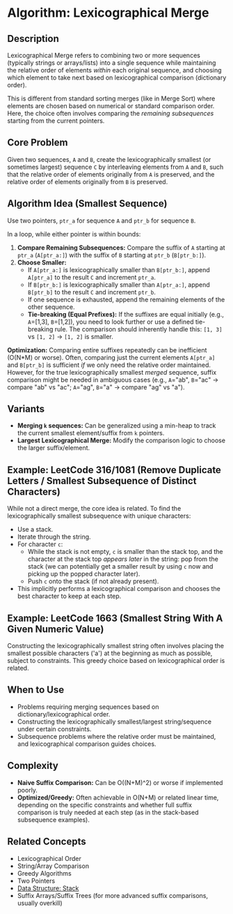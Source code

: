 # Algorithm: Lexicographical Merge

## Description

Lexicographical Merge refers to combining two or more sequences (typically strings or arrays/lists) into a single sequence while maintaining the relative order of elements *within* each original sequence, and choosing which element to take next based on lexicographical comparison (dictionary order).

This is different from standard sorting merges (like in Merge Sort) where elements are chosen based on numerical or standard comparison order. Here, the choice often involves comparing the *remaining subsequences* starting from the current pointers.

## Core Problem

Given two sequences, `A` and `B`, create the lexicographically smallest (or sometimes largest) sequence `C` by interleaving elements from `A` and `B`, such that the relative order of elements originally from `A` is preserved, and the relative order of elements originally from `B` is preserved.

## Algorithm Idea (Smallest Sequence)

Use two pointers, `ptr_a` for sequence `A` and `ptr_b` for sequence `B`.

In a loop, while either pointer is within bounds:

1.  **Compare Remaining Subsequences:** Compare the suffix of `A` starting at `ptr_a` (`A[ptr_a:]`) with the suffix of `B` starting at `ptr_b` (`B[ptr_b:]`).
2.  **Choose Smaller:**
    *   If `A[ptr_a:]` is lexicographically smaller than `B[ptr_b:]`, append `A[ptr_a]` to the result `C` and increment `ptr_a`.
    *   If `B[ptr_b:]` is lexicographically smaller than `A[ptr_a:]`, append `B[ptr_b]` to the result `C` and increment `ptr_b`.
    *   If one sequence is exhausted, append the remaining elements of the other sequence.
    *   **Tie-breaking (Equal Prefixes):** If the suffixes are equal initially (e.g., `A`=[1,3], `B`=[1,2]), you need to look further or use a defined tie-breaking rule. The comparison should inherently handle this: `[1, 3]` vs `[1, 2]` -> `[1, 2]` is smaller.

**Optimization:** Comparing entire suffixes repeatedly can be inefficient (O(N*M) or worse). Often, comparing just the current elements `A[ptr_a]` and `B[ptr_b]` is sufficient *if* we only need the relative order maintained. However, for the true lexicographically smallest *merged* sequence, suffix comparison might be needed in ambiguous cases (e.g., `A`="ab", `B`="ac" -> compare "ab" vs "ac"; `A`="ag", `B`="a" -> compare "ag" vs "a").

## Variants

*   **Merging `k` sequences:** Can be generalized using a min-heap to track the current smallest element/suffix from `k` pointers.
*   **Largest Lexicographical Merge:** Modify the comparison logic to choose the larger suffix/element.

## Example: LeetCode 316/1081 (Remove Duplicate Letters / Smallest Subsequence of Distinct Characters)

While not a direct merge, the core idea is related. To find the lexicographically smallest subsequence with unique characters:
*   Use a stack.
*   Iterate through the string.
*   For character `c`:
    *   While the stack is not empty, `c` is smaller than the stack top, and the character at the stack top *appears later* in the string: pop from the stack (we can potentially get a smaller result by using `c` now and picking up the popped character later).
    *   Push `c` onto the stack (if not already present).
*   This implicitly performs a lexicographical comparison and chooses the best character to keep at each step.

## Example: LeetCode 1663 (Smallest String With A Given Numeric Value)

Constructing the lexicographically smallest string often involves placing the smallest possible characters ('a') at the beginning as much as possible, subject to constraints. This greedy choice based on lexicographical order is related.

## When to Use

*   Problems requiring merging sequences based on dictionary/lexicographical order.
*   Constructing the lexicographically smallest/largest string/sequence under certain constraints.
*   Subsequence problems where the relative order must be maintained, and lexicographical comparison guides choices.

## Complexity

*   **Naive Suffix Comparison:** Can be O((N+M)^2) or worse if implemented poorly.
*   **Optimized/Greedy:** Often achievable in O(N+M) or related linear time, depending on the specific constraints and whether full suffix comparison is truly needed at each step (as in the stack-based subsequence examples).

## Related Concepts

*   Lexicographical Order
*   String/Array Comparison
*   Greedy Algorithms
*   Two Pointers
*   [Data Structure: Stack](../../data_structures/stack.md)
*   Suffix Arrays/Suffix Trees (for more advanced suffix comparisons, usually overkill) 